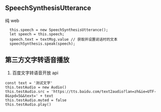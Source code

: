 ## SpeechSynthesisUtterance

纯 web

```JS
  this.speech = new SpeechSynthesisUtterance();
  let speech = this.speech;
  speech.text = textMsg.value // 获取并设置说话时的文本
  speechSynthesis.speak(speech);
```

## 第三方文字转语音播放

1. 百度文字转语音开放 api

```JS
const text = '测试文字'
this.testAudio = new Audio()
this.testAudio.src = 'https://tts.baidu.com/text2audio?lan=zh&ie=UTF-8&spd=5&&text=' + text
this.testAudio.muted = false
this.testAudio.play()

```
